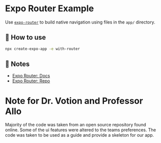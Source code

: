# Expo Router Example

Use [`expo-router`](https://expo.github.io/router) to build native navigation using files in the `app/` directory.

## 🚀 How to use

```sh
npx create-expo-app -e with-router
```

## 📝 Notes

- [Expo Router: Docs](https://expo.github.io/router)
- [Expo Router: Repo](https://github.com/expo/router)

# Note for Dr. Votion and Professor Allo
Majority of the code was taken from an open source repository found online. Some of the ui features were altered to the teams preferences. The code was taken to be used as a guide and provide a skeleton for our app. 
